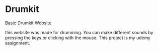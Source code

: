 # Drumkit
Basic Drumkit Website 

this website was made for drumming. You can make different sounds by pressing the keys or clicking with the mouse. This project is my udemy assignment.
